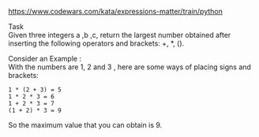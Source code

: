 https://www.codewars.com/kata/expressions-matter/train/python

Task  
Given three integers a ,b ,c, return the largest number obtained after inserting the following operators and brackets: +, *, ().

Consider an Example :  
With the numbers are 1, 2 and 3 , here are some ways of placing signs and brackets:
```
1 * (2 + 3) = 5
1 * 2 * 3 = 6
1 + 2 * 3 = 7
(1 + 2) * 3 = 9
```
So the maximum value that you can obtain is 9.
